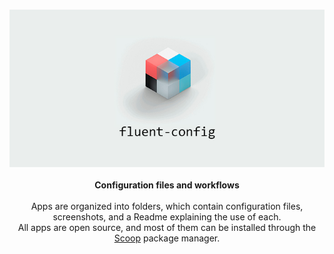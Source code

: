 <p align="center">
  <br><img src="fluent-config.jpg"><br><br>
 <b>Configuration files and workflows</b><br><br>
 Apps are organized into folders, which contain configuration files, screenshots, and a Readme explaining the use of each. <br>
 All apps are open source, and most of them can be installed through the <a href="https://scoop.sh">Scoop</a> package manager.
</p>
